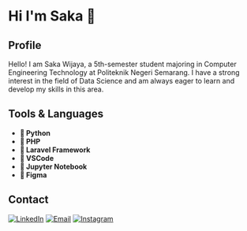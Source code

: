 # Hi I'm Saka 👋

## Profile

Hello! I am Saka Wijaya, a 5th-semester student majoring in Computer Engineering Technology at Politeknik Negeri Semarang. I have a strong interest in the field of Data Science and am always eager to learn and develop my skills in this area.

## Tools & Languages

- **🐍 Python**
- **🐘 PHP**
- **🔧 Laravel Framework**
- **📝 VSCode**
- **📓 Jupyter Notebook**
- **🎨 Figma**

## Contact

[![LinkedIn](https://img.shields.io/badge/LinkedIn-0077B5?style=for-the-badge&logo=linkedin&logoColor=white)](https://www.linkedin.com/in/saka-wijaya-115007148/)
[![Email](https://img.shields.io/badge/Email-D14836?style=for-the-badge&logo=gmail&logoColor=white)](mailto:saka31.sw@gmail.com)
[![Instagram](https://img.shields.io/badge/Instagram-E4405F?style=for-the-badge&logo=instagram&logoColor=white)](https://www.instagram.com/sakawijaya284/)
